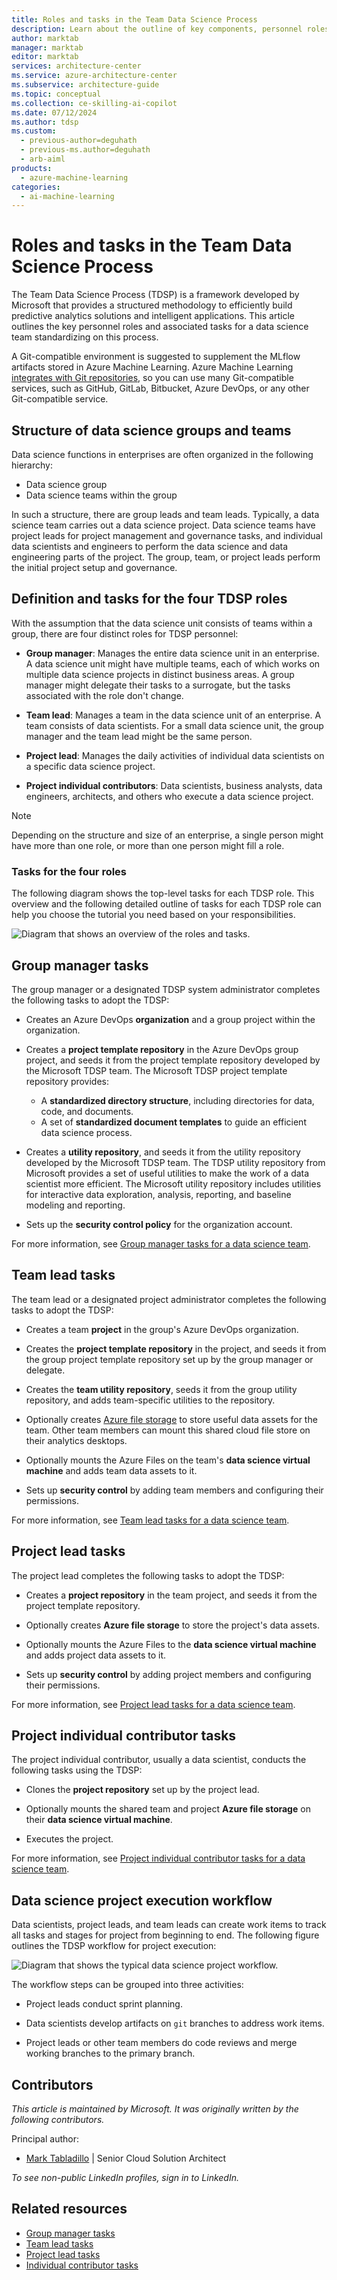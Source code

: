 ```yaml
---
title: Roles and tasks in the Team Data Science Process
description: Learn about the outline of key components, personnel roles, and associated tasks for a data science group that uses the Team Data Science Process.
author: marktab
manager: marktab
editor: marktab
services: architecture-center
ms.service: azure-architecture-center
ms.subservice: architecture-guide
ms.topic: conceptual
ms.collection: ce-skilling-ai-copilot
ms.date: 07/12/2024
ms.author: tdsp
ms.custom:
  - previous-author=deguhath
  - previous-ms.author=deguhath
  - arb-aiml
products:
  - azure-machine-learning
categories:
  - ai-machine-learning
---
```


# Roles and tasks in the Team Data Science Process

The Team Data Science Process (TDSP) is a framework developed by Microsoft that provides a structured methodology to efficiently build predictive analytics solutions and intelligent applications. This article outlines the key personnel roles and associated tasks for a data science team standardizing on this process.

A Git-compatible environment is suggested to supplement the MLflow artifacts stored in Azure Machine Learning. Azure Machine Learning [integrates with Git repositories](/azure/machine-learning/concept-train-model-git-integration?tabs=python), so you can use many Git-compatible services, such as  GitHub, GitLab, Bitbucket, Azure DevOps, or any other Git-compatible service.

## Structure of data science groups and teams

Data science functions in enterprises are often organized in the following hierarchy:

- Data science group
- Data science teams within the group

In such a structure, there are group leads and team leads. Typically, a data science team carries out a data science project. Data science teams have project leads for project management and governance tasks, and individual data scientists and engineers to perform the data science and data engineering parts of the project. The group, team, or project leads perform the initial project setup and governance.

## Definition and tasks for the four TDSP roles

With the assumption that the data science unit consists of teams within a group, there are four distinct roles for TDSP personnel:

- **Group manager**: Manages the entire data science unit in an enterprise. A data science unit might have multiple teams, each of which works on multiple data science projects in distinct business areas. A group manager might delegate their tasks to a surrogate, but the tasks associated with the role don't change.

- **Team lead**: Manages a team in the data science unit of an enterprise. A team consists of data scientists. For a small data science unit, the group manager and the team lead might be the same person.

- **Project lead**: Manages the daily activities of individual data scientists on a specific data science project.

- **Project individual contributors**: Data scientists, business analysts, data engineers, architects, and others who execute a data science project.

> [!NOTE]
> Depending on the structure and size of an enterprise, a single person might have more than one role, or more than one person might fill a role.

### Tasks for the four roles

The following diagram shows the top-level tasks for each TDSP role. This overview and the following detailed outline of tasks for each TDSP role can help you choose the tutorial you need based on your responsibilities.

![Diagram that shows an overview of the roles and tasks.](./media/roles-tasks/overview-tdsp-top-level.png)

## Group manager tasks

The group manager or a designated TDSP system administrator completes the following tasks to adopt the TDSP:

- Creates an Azure DevOps **organization** and a group project within the organization.

- Creates a **project template repository** in the Azure DevOps group project, and seeds it from the project template repository developed by the Microsoft TDSP team. The Microsoft TDSP project template repository provides:
  - A **standardized directory structure**, including directories for data, code, and documents.
  - A set of **standardized document templates** to guide an efficient data science process.
- Creates a **utility repository**, and seeds it from the utility repository developed by the Microsoft TDSP team. The TDSP utility repository from Microsoft provides a set of useful utilities to make the work of a data scientist more efficient. The Microsoft utility repository includes utilities for interactive data exploration, analysis, reporting, and baseline modeling and reporting.
- Sets up the **security control policy** for the organization account.

For more information, see [Group manager tasks for a data science team](group-manager-tasks.md).

## Team lead tasks

The team lead or a designated project administrator completes the following tasks to adopt the TDSP:

- Creates a team **project** in the group's Azure DevOps organization.

- Creates the **project template repository** in the project, and seeds it from the group project template repository set up by the group manager or delegate.
- Creates the **team utility repository**, seeds it from the group utility repository, and adds team-specific utilities to the repository.
- Optionally creates [Azure file storage](https://azure.microsoft.com/services/storage/files/) to store useful data assets for the team. Other team members can mount this shared cloud file store on their analytics desktops.
- Optionally mounts the Azure Files on the team's **data science virtual machine** and adds team data assets to it.
- Sets up **security control** by adding team members and configuring their permissions.

For more information, see [Team lead tasks for a data science team](team-lead-tasks.md).

## Project lead tasks

The project lead completes the following tasks to adopt the TDSP:

- Creates a **project repository** in the team project, and seeds it from the project template repository.

- Optionally creates **Azure file storage** to store the project's data assets.
- Optionally mounts the Azure Files to the **data science virtual machine** and adds project data assets to it.
- Sets up **security control** by adding project members and configuring their permissions.

For more information, see [Project lead tasks for a data science team](project-lead-tasks.md).

## Project individual contributor tasks

The project individual contributor, usually a data scientist, conducts the following tasks using the TDSP:

- Clones the **project repository** set up by the project lead.

- Optionally mounts the shared team and project **Azure file storage** on their **data science virtual machine**.
- Executes the project.

For more information, see [Project individual contributor tasks for a data science team](project-ic-tasks.md).

## Data science project execution workflow

Data scientists, project leads, and team leads can create work items to track all tasks and stages for project from beginning to end. The following figure outlines the TDSP workflow for project execution:

![Diagram that shows the typical data science project workflow.](./media/roles-tasks/overview-project-execute.png)

The workflow steps can be grouped into three activities:

- Project leads conduct sprint planning.

- Data scientists develop artifacts on `git` branches to address work items.
- Project leads or other team members do code reviews and merge working branches to the primary branch.

## Contributors

*This article is maintained by Microsoft. It was originally written by the following contributors.*

Principal author:

 - [Mark Tabladillo](https://www.linkedin.com/in/marktab/) | Senior Cloud Solution Architect

*To see non-public LinkedIn profiles, sign in to LinkedIn.*

## Related resources

- [Group manager tasks](group-manager-tasks.md)
- [Team lead tasks](team-lead-tasks.md)
- [Project lead tasks](project-lead-tasks.md)
- [Individual contributor tasks](project-ic-tasks.md)
